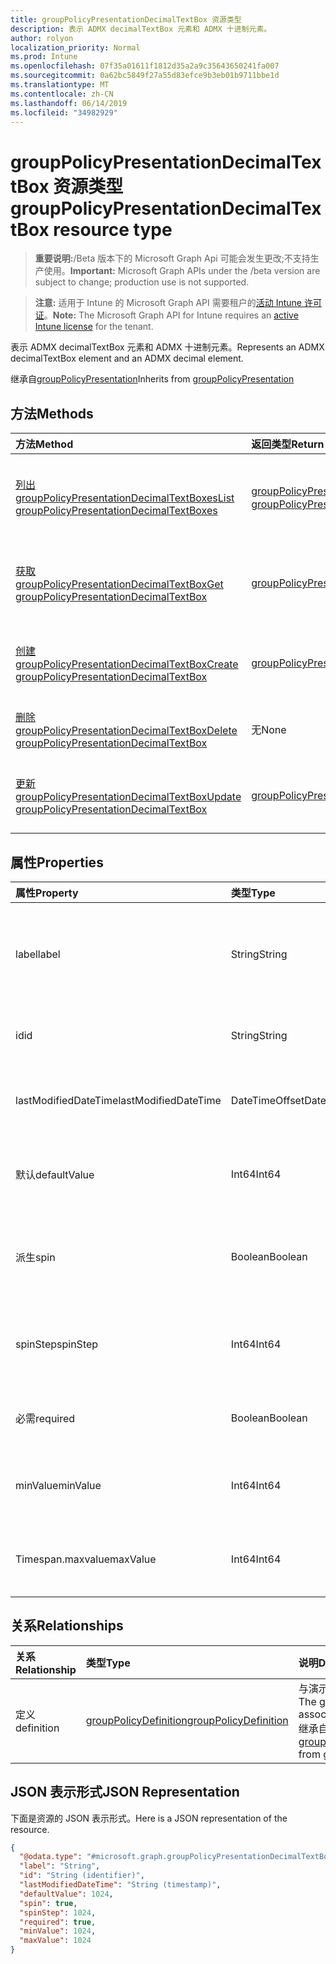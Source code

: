 ```yaml
---
title: groupPolicyPresentationDecimalTextBox 资源类型
description: 表示 ADMX decimalTextBox 元素和 ADMX 十进制元素。
author: rolyon
localization_priority: Normal
ms.prod: Intune
ms.openlocfilehash: 07f35a01611f1812d35a2a9c35643650241fa007
ms.sourcegitcommit: 0a62bc5849f27a55d83efce9b3eb01b9711bbe1d
ms.translationtype: MT
ms.contentlocale: zh-CN
ms.lasthandoff: 06/14/2019
ms.locfileid: "34982929"
---
```

# <a name="grouppolicypresentationdecimaltextbox-resource-type"></a><span data-ttu-id="267bb-103">groupPolicyPresentationDecimalTextBox 资源类型</span><span class="sxs-lookup"><span data-stu-id="267bb-103">groupPolicyPresentationDecimalTextBox resource type</span></span>

> <span data-ttu-id="267bb-104">**重要说明:**/Beta 版本下的 Microsoft Graph Api 可能会发生更改;不支持生产使用。</span><span class="sxs-lookup"><span data-stu-id="267bb-104">**Important:** Microsoft Graph APIs under the /beta version are subject to change; production use is not supported.</span></span>

> <span data-ttu-id="267bb-105">**注意:** 适用于 Intune 的 Microsoft Graph API 需要租户的[活动 Intune 许可证](https://go.microsoft.com/fwlink/?linkid=839381)。</span><span class="sxs-lookup"><span data-stu-id="267bb-105">**Note:** The Microsoft Graph API for Intune requires an [active Intune license](https://go.microsoft.com/fwlink/?linkid=839381) for the tenant.</span></span>

<span data-ttu-id="267bb-106">表示 ADMX decimalTextBox 元素和 ADMX 十进制元素。</span><span class="sxs-lookup"><span data-stu-id="267bb-106">Represents an ADMX decimalTextBox element and an ADMX decimal element.</span></span>


<span data-ttu-id="267bb-107">继承自[groupPolicyPresentation](../resources/intune-grouppolicy-grouppolicypresentation.md)</span><span class="sxs-lookup"><span data-stu-id="267bb-107">Inherits from [groupPolicyPresentation](../resources/intune-grouppolicy-grouppolicypresentation.md)</span></span>

## <a name="methods"></a><span data-ttu-id="267bb-108">方法</span><span class="sxs-lookup"><span data-stu-id="267bb-108">Methods</span></span>
|<span data-ttu-id="267bb-109">方法</span><span class="sxs-lookup"><span data-stu-id="267bb-109">Method</span></span>|<span data-ttu-id="267bb-110">返回类型</span><span class="sxs-lookup"><span data-stu-id="267bb-110">Return Type</span></span>|<span data-ttu-id="267bb-111">说明</span><span class="sxs-lookup"><span data-stu-id="267bb-111">Description</span></span>|
|:---|:---|:---|
|[<span data-ttu-id="267bb-112">列出 groupPolicyPresentationDecimalTextBoxes</span><span class="sxs-lookup"><span data-stu-id="267bb-112">List groupPolicyPresentationDecimalTextBoxes</span></span>](../api/intune-grouppolicy-grouppolicypresentationdecimaltextbox-list.md)|<span data-ttu-id="267bb-113">[groupPolicyPresentationDecimalTextBox](../resources/intune-grouppolicy-grouppolicypresentationdecimaltextbox.md)集合</span><span class="sxs-lookup"><span data-stu-id="267bb-113">[groupPolicyPresentationDecimalTextBox](../resources/intune-grouppolicy-grouppolicypresentationdecimaltextbox.md) collection</span></span>|<span data-ttu-id="267bb-114">列出[groupPolicyPresentationDecimalTextBox](../resources/intune-grouppolicy-grouppolicypresentationdecimaltextbox.md)对象的属性和关系。</span><span class="sxs-lookup"><span data-stu-id="267bb-114">List properties and relationships of the [groupPolicyPresentationDecimalTextBox](../resources/intune-grouppolicy-grouppolicypresentationdecimaltextbox.md) objects.</span></span>|
|[<span data-ttu-id="267bb-115">获取 groupPolicyPresentationDecimalTextBox</span><span class="sxs-lookup"><span data-stu-id="267bb-115">Get groupPolicyPresentationDecimalTextBox</span></span>](../api/intune-grouppolicy-grouppolicypresentationdecimaltextbox-get.md)|[<span data-ttu-id="267bb-116">groupPolicyPresentationDecimalTextBox</span><span class="sxs-lookup"><span data-stu-id="267bb-116">groupPolicyPresentationDecimalTextBox</span></span>](../resources/intune-grouppolicy-grouppolicypresentationdecimaltextbox.md)|<span data-ttu-id="267bb-117">读取[groupPolicyPresentationDecimalTextBox](../resources/intune-grouppolicy-grouppolicypresentationdecimaltextbox.md)对象的属性和关系。</span><span class="sxs-lookup"><span data-stu-id="267bb-117">Read properties and relationships of the [groupPolicyPresentationDecimalTextBox](../resources/intune-grouppolicy-grouppolicypresentationdecimaltextbox.md) object.</span></span>|
|[<span data-ttu-id="267bb-118">创建 groupPolicyPresentationDecimalTextBox</span><span class="sxs-lookup"><span data-stu-id="267bb-118">Create groupPolicyPresentationDecimalTextBox</span></span>](../api/intune-grouppolicy-grouppolicypresentationdecimaltextbox-create.md)|[<span data-ttu-id="267bb-119">groupPolicyPresentationDecimalTextBox</span><span class="sxs-lookup"><span data-stu-id="267bb-119">groupPolicyPresentationDecimalTextBox</span></span>](../resources/intune-grouppolicy-grouppolicypresentationdecimaltextbox.md)|<span data-ttu-id="267bb-120">创建新的[groupPolicyPresentationDecimalTextBox](../resources/intune-grouppolicy-grouppolicypresentationdecimaltextbox.md)对象。</span><span class="sxs-lookup"><span data-stu-id="267bb-120">Create a new [groupPolicyPresentationDecimalTextBox](../resources/intune-grouppolicy-grouppolicypresentationdecimaltextbox.md) object.</span></span>|
|[<span data-ttu-id="267bb-121">删除 groupPolicyPresentationDecimalTextBox</span><span class="sxs-lookup"><span data-stu-id="267bb-121">Delete groupPolicyPresentationDecimalTextBox</span></span>](../api/intune-grouppolicy-grouppolicypresentationdecimaltextbox-delete.md)|<span data-ttu-id="267bb-122">无</span><span class="sxs-lookup"><span data-stu-id="267bb-122">None</span></span>|<span data-ttu-id="267bb-123">删除[groupPolicyPresentationDecimalTextBox](../resources/intune-grouppolicy-grouppolicypresentationdecimaltextbox.md)。</span><span class="sxs-lookup"><span data-stu-id="267bb-123">Deletes a [groupPolicyPresentationDecimalTextBox](../resources/intune-grouppolicy-grouppolicypresentationdecimaltextbox.md).</span></span>|
|[<span data-ttu-id="267bb-124">更新 groupPolicyPresentationDecimalTextBox</span><span class="sxs-lookup"><span data-stu-id="267bb-124">Update groupPolicyPresentationDecimalTextBox</span></span>](../api/intune-grouppolicy-grouppolicypresentationdecimaltextbox-update.md)|[<span data-ttu-id="267bb-125">groupPolicyPresentationDecimalTextBox</span><span class="sxs-lookup"><span data-stu-id="267bb-125">groupPolicyPresentationDecimalTextBox</span></span>](../resources/intune-grouppolicy-grouppolicypresentationdecimaltextbox.md)|<span data-ttu-id="267bb-126">更新[groupPolicyPresentationDecimalTextBox](../resources/intune-grouppolicy-grouppolicypresentationdecimaltextbox.md)对象的属性。</span><span class="sxs-lookup"><span data-stu-id="267bb-126">Update the properties of a [groupPolicyPresentationDecimalTextBox](../resources/intune-grouppolicy-grouppolicypresentationdecimaltextbox.md) object.</span></span>|

## <a name="properties"></a><span data-ttu-id="267bb-127">属性</span><span class="sxs-lookup"><span data-stu-id="267bb-127">Properties</span></span>
|<span data-ttu-id="267bb-128">属性</span><span class="sxs-lookup"><span data-stu-id="267bb-128">Property</span></span>|<span data-ttu-id="267bb-129">类型</span><span class="sxs-lookup"><span data-stu-id="267bb-129">Type</span></span>|<span data-ttu-id="267bb-130">说明</span><span class="sxs-lookup"><span data-stu-id="267bb-130">Description</span></span>|
|:---|:---|:---|
|<span data-ttu-id="267bb-131">label</span><span class="sxs-lookup"><span data-stu-id="267bb-131">label</span></span>|<span data-ttu-id="267bb-132">String</span><span class="sxs-lookup"><span data-stu-id="267bb-132">String</span></span>|<span data-ttu-id="267bb-133">任何演示文稿实体的本地化文本标签。</span><span class="sxs-lookup"><span data-stu-id="267bb-133">Localized text label for any presentation entity.</span></span> <span data-ttu-id="267bb-134">默认值为空白。</span><span class="sxs-lookup"><span data-stu-id="267bb-134">The default value is empty.</span></span> <span data-ttu-id="267bb-135">继承自[groupPolicyPresentation](../resources/intune-grouppolicy-grouppolicypresentation.md)</span><span class="sxs-lookup"><span data-stu-id="267bb-135">Inherited from [groupPolicyPresentation](../resources/intune-grouppolicy-grouppolicypresentation.md)</span></span>|
|<span data-ttu-id="267bb-136">id</span><span class="sxs-lookup"><span data-stu-id="267bb-136">id</span></span>|<span data-ttu-id="267bb-137">String</span><span class="sxs-lookup"><span data-stu-id="267bb-137">String</span></span>|<span data-ttu-id="267bb-138">实体的键。</span><span class="sxs-lookup"><span data-stu-id="267bb-138">Key of the entity.</span></span> <span data-ttu-id="267bb-139">继承自[groupPolicyPresentation](../resources/intune-grouppolicy-grouppolicypresentation.md)</span><span class="sxs-lookup"><span data-stu-id="267bb-139">Inherited from [groupPolicyPresentation](../resources/intune-grouppolicy-grouppolicypresentation.md)</span></span>|
|<span data-ttu-id="267bb-140">lastModifiedDateTime</span><span class="sxs-lookup"><span data-stu-id="267bb-140">lastModifiedDateTime</span></span>|<span data-ttu-id="267bb-141">DateTimeOffset</span><span class="sxs-lookup"><span data-stu-id="267bb-141">DateTimeOffset</span></span>|<span data-ttu-id="267bb-142">上次修改实体的日期和时间。</span><span class="sxs-lookup"><span data-stu-id="267bb-142">The date and time the entity was last modified.</span></span> <span data-ttu-id="267bb-143">继承自[groupPolicyPresentation](../resources/intune-grouppolicy-grouppolicypresentation.md)</span><span class="sxs-lookup"><span data-stu-id="267bb-143">Inherited from [groupPolicyPresentation](../resources/intune-grouppolicy-grouppolicypresentation.md)</span></span>|
|<span data-ttu-id="267bb-144">默认</span><span class="sxs-lookup"><span data-stu-id="267bb-144">defaultValue</span></span>|<span data-ttu-id="267bb-145">Int64</span><span class="sxs-lookup"><span data-stu-id="267bb-145">Int64</span></span>|<span data-ttu-id="267bb-146">一个无符号整数, 指定十进制文本框的初始值。</span><span class="sxs-lookup"><span data-stu-id="267bb-146">An unsigned integer that specifies the initial value for the decimal text box.</span></span> <span data-ttu-id="267bb-147">默认值为 1。</span><span class="sxs-lookup"><span data-stu-id="267bb-147">The default value is 1.</span></span>|
|<span data-ttu-id="267bb-148">派生</span><span class="sxs-lookup"><span data-stu-id="267bb-148">spin</span></span>|<span data-ttu-id="267bb-149">Boolean</span><span class="sxs-lookup"><span data-stu-id="267bb-149">Boolean</span></span>|<span data-ttu-id="267bb-150">如果为 true, 则创建数值调节钮控件;否则, 请为数字输入创建文本框。</span><span class="sxs-lookup"><span data-stu-id="267bb-150">If true, create a spin control; otherwise, create a text box for numeric entry.</span></span> <span data-ttu-id="267bb-151">默认值为 true。</span><span class="sxs-lookup"><span data-stu-id="267bb-151">The default value is true.</span></span>|
|<span data-ttu-id="267bb-152">spinStep</span><span class="sxs-lookup"><span data-stu-id="267bb-152">spinStep</span></span>|<span data-ttu-id="267bb-153">Int64</span><span class="sxs-lookup"><span data-stu-id="267bb-153">Int64</span></span>|<span data-ttu-id="267bb-154">一个无符号整数, 指定数值调节钮控件的变化增量。</span><span class="sxs-lookup"><span data-stu-id="267bb-154">An unsigned integer that specifies the increment of change for the spin control.</span></span> <span data-ttu-id="267bb-155">默认值为 1。</span><span class="sxs-lookup"><span data-stu-id="267bb-155">The default value is 1.</span></span>|
|<span data-ttu-id="267bb-156">必需</span><span class="sxs-lookup"><span data-stu-id="267bb-156">required</span></span>|<span data-ttu-id="267bb-157">Boolean</span><span class="sxs-lookup"><span data-stu-id="267bb-157">Boolean</span></span>|<span data-ttu-id="267bb-158">要求在 "参数" 框中输入值。</span><span class="sxs-lookup"><span data-stu-id="267bb-158">Requirement to enter a value in the parameter box.</span></span> <span data-ttu-id="267bb-159">默认值为 false。</span><span class="sxs-lookup"><span data-stu-id="267bb-159">The default value is false.</span></span>|
|<span data-ttu-id="267bb-160">minValue</span><span class="sxs-lookup"><span data-stu-id="267bb-160">minValue</span></span>|<span data-ttu-id="267bb-161">Int64</span><span class="sxs-lookup"><span data-stu-id="267bb-161">Int64</span></span>|<span data-ttu-id="267bb-162">一个无符号整数, 指定允许的最小值。</span><span class="sxs-lookup"><span data-stu-id="267bb-162">An unsigned integer that specifies the minimum allowed value.</span></span> <span data-ttu-id="267bb-163">默认值为 0。</span><span class="sxs-lookup"><span data-stu-id="267bb-163">The default value is 0.</span></span>|
|<span data-ttu-id="267bb-164">Timespan.maxvalue</span><span class="sxs-lookup"><span data-stu-id="267bb-164">maxValue</span></span>|<span data-ttu-id="267bb-165">Int64</span><span class="sxs-lookup"><span data-stu-id="267bb-165">Int64</span></span>|<span data-ttu-id="267bb-166">一个无符号整数, 指定允许的最大值。</span><span class="sxs-lookup"><span data-stu-id="267bb-166">An unsigned integer that specifies the maximum allowed value.</span></span> <span data-ttu-id="267bb-167">默认值为9999。</span><span class="sxs-lookup"><span data-stu-id="267bb-167">The default value is 9999.</span></span>|

## <a name="relationships"></a><span data-ttu-id="267bb-168">关系</span><span class="sxs-lookup"><span data-stu-id="267bb-168">Relationships</span></span>
|<span data-ttu-id="267bb-169">关系</span><span class="sxs-lookup"><span data-stu-id="267bb-169">Relationship</span></span>|<span data-ttu-id="267bb-170">类型</span><span class="sxs-lookup"><span data-stu-id="267bb-170">Type</span></span>|<span data-ttu-id="267bb-171">说明</span><span class="sxs-lookup"><span data-stu-id="267bb-171">Description</span></span>|
|:---|:---|:---|
|<span data-ttu-id="267bb-172">定义</span><span class="sxs-lookup"><span data-stu-id="267bb-172">definition</span></span>|[<span data-ttu-id="267bb-173">groupPolicyDefinition</span><span class="sxs-lookup"><span data-stu-id="267bb-173">groupPolicyDefinition</span></span>](../resources/intune-grouppolicy-grouppolicydefinition.md)|<span data-ttu-id="267bb-174">与演示文稿相关联的组策略定义。</span><span class="sxs-lookup"><span data-stu-id="267bb-174">The group policy definition associated with the presentation.</span></span> <span data-ttu-id="267bb-175">继承自[groupPolicyPresentation](../resources/intune-grouppolicy-grouppolicypresentation.md)</span><span class="sxs-lookup"><span data-stu-id="267bb-175">Inherited from [groupPolicyPresentation](../resources/intune-grouppolicy-grouppolicypresentation.md)</span></span>|

## <a name="json-representation"></a><span data-ttu-id="267bb-176">JSON 表示形式</span><span class="sxs-lookup"><span data-stu-id="267bb-176">JSON Representation</span></span>
<span data-ttu-id="267bb-177">下面是资源的 JSON 表示形式。</span><span class="sxs-lookup"><span data-stu-id="267bb-177">Here is a JSON representation of the resource.</span></span>
<!-- {
  "blockType": "resource",
  "keyProperty": "id",
  "@odata.type": "microsoft.graph.groupPolicyPresentationDecimalTextBox"
}
-->
``` json
{
  "@odata.type": "#microsoft.graph.groupPolicyPresentationDecimalTextBox",
  "label": "String",
  "id": "String (identifier)",
  "lastModifiedDateTime": "String (timestamp)",
  "defaultValue": 1024,
  "spin": true,
  "spinStep": 1024,
  "required": true,
  "minValue": 1024,
  "maxValue": 1024
}
```





